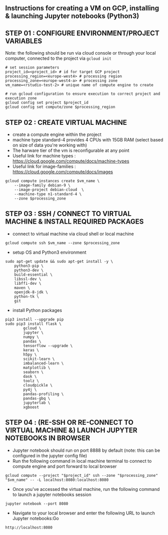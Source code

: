 ## Instructions for creating a VM on GCP, installing & launching Jupyter notebooks (Python3)

## STEP 01 : CONFIGURE ENVIRONMENT/PROJECT VARIABLES
Note: the following should be run via cloud console or through your local computer, connected to the project via `gcloud init`
```shell
# set session parameters
project_id=<project_id> # id for target GCP project
processing_region=<europe-west4> # processing region
processing_zone=<europe-west4-a> # processing zone
vm_name=<rstudio-test-2> # unique name of compute engine to create

# run gcloud configuration to ensure execution to correct project and execution zone
gcloud config set project $project_id 
gcloud config set compute/zone $processing_region
```

## STEP 02 : CREATE VIRTUAL MACHINE
- create a compute engine within the project
- machine type standard-4 provides 4 CPUs with 15GB RAM (select based on size of data you're working with)
- The harware tier of the vm is reconfigurable at any point
- Useful link for machine types : https://cloud.google.com/compute/docs/machine-types
- Useful link for image-families : https://cloud.google.com/compute/docs/images
```shell
gcloud compute instances create $vm_name \
    --image-family debian-9 \
    --image-project debian-cloud  \
    --machine-type n1-standard-4 \
    --zone $processing_zone
```

## STEP 03 : SSH / CONNECT TO VIRTUAL MACHINE & INSTALL REQUIRED PACKAGES

- connect to virtual machine via cloud shell or local machine
```shell
gcloud compute ssh $vm_name --zone $processing_zone
```

- setup OS and Python3 environment
```shell
sudo apt-get update && sudo apt-get install -y \
    python3-pip \
    python3-dev \
    build-essential \
    libssl-dev \
    libffi-dev \
    maven \
    openjdk-8-jdk \
    python-tk \
    git
```

- install Python packages

```shell
pip3 install --upgrade pip
sudo pip3 install flask \
        gcloud \
        jupyter \
        numpy \
        pandas \
        tensorflow --upgrade \
        keras \
        h5py \
        scikit-learn \
        imbalanced-learn \
        matplotlib \
        seaborn \
        dask \
        toolz \
        cloudpickle \
        py4j \
        pandas-profiling \
        pandas-gbq \
        jupyterlab \
        xgboost
```

## STEP 04 : (RE-SSH OR RE-CONNECT TO VIRTUAL MACHINE &) LAUNCH JUPYTER NOTEBOOKS IN BROWSER
- Jupyter notebook should run on port 8888 by default (note: this can be configured in the jupyter config file)
- Run the following command in local machine terminal to connect to compute engine and port forward to local browser
```shell
gcloud compute --project "$project_id" ssh --zone "$processing_zone" "$vm_name" -- -L localhost:8080:localhost:8080
```
- Once you've accessed the virtual machine, run the following command to launch a jupyter notebooks session
```shell
jupyter notebook --port 8080
```

- Navigate to your local browser and enter the following URL to launch Jupyter notebooks:Go 
```shell
http://localhost:8080
```







